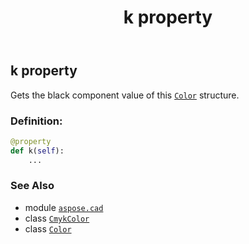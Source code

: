 ﻿---
title: k property
second_title: Aspose.CAD for Python via .NET API References
description: 
type: docs
weight: 120
url: /python-net/aspose.cad/cmykcolor/k/
is_root: false
---

## k property


Gets the black component value of this [`Color`](/cad/python-net/aspose.cad/color) structure.
### Definition:
```python
@property
def k(self):
    ...
```

### See Also
* module [`aspose.cad`](../../)
* class [`CmykColor`](/cad/python-net/aspose.cad/cmykcolor)
* class [`Color`](/cad/python-net/aspose.cad/color)
